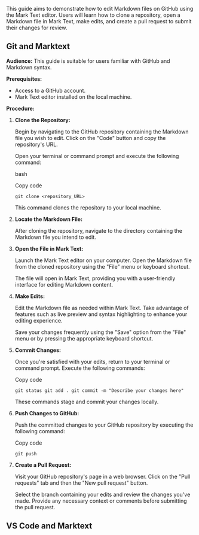 This guide aims to demonstrate how to edit Markdown files on GitHub using the Mark Text editor. Users will learn how to clone a repository, open a Markdown file in Mark Text, make edits, and create a pull request to submit their changes for review.

## Git and Marktext

**Audience:** This guide is suitable for users familiar with GitHub and Markdown syntax.

**Prerequisites:**

- Access to a GitHub account.
- Mark Text editor installed on the local machine.

**Procedure:**

1. **Clone the Repository:**
   
   Begin by navigating to the GitHub repository containing the Markdown file you wish to edit. Click on the "Code" button and copy the repository's URL.
   
   Open your terminal or command prompt and execute the following command:
   
   bash
   
   Copy code
   
   `git clone <repository_URL>`
   
   This command clones the repository to your local machine.

2. **Locate the Markdown File:**
   
   After cloning the repository, navigate to the directory containing the Markdown file you intend to edit.

3. **Open the File in Mark Text:**
   
   Launch the Mark Text editor on your computer. Open the Markdown file from the cloned repository using the "File" menu or keyboard shortcut.
   
   The file will open in Mark Text, providing you with a user-friendly interface for editing Markdown content.

4. **Make Edits:**
   
   Edit the Markdown file as needed within Mark Text. Take advantage of features such as live preview and syntax highlighting to enhance your editing experience.
   
   Save your changes frequently using the "Save" option from the "File" menu or by pressing the appropriate keyboard shortcut.

5. **Commit Changes:**
   
   Once you're satisfied with your edits, return to your terminal or command prompt. Execute the following commands:
   
   Copy code
   
   `git status git add . git commit -m "Describe your changes here"`
   
   These commands stage and commit your changes locally.

6. **Push Changes to GitHub:**
   
   Push the committed changes to your GitHub repository by executing the following command:
   
   Copy code
   
   `git push`

7. **Create a Pull Request:**
   
   Visit your GitHub repository's page in a web browser. Click on the "Pull requests" tab and then the "New pull request" button.
   
   Select the branch containing your edits and review the changes you've made. Provide any necessary context or comments before submitting the pull request.

## VS Code and Marktext

